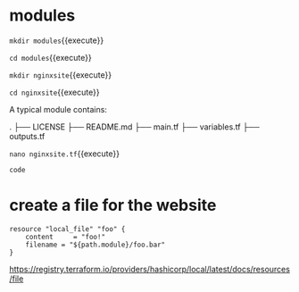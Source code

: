 # modules

`mkdir modules`{{execute}}

`cd modules`{{execute}}

`mkdir nginxsite`{{execute}}

`cd nginxsite`{{execute}}

A typical module contains:

.
├── LICENSE
├── README.md
├── main.tf
├── variables.tf
├── outputs.tf

`nano nginxsite.tf`{{execute}}

```
code
```

# create a file for the website


```
resource "local_file" "foo" {
    content     = "foo!"
    filename = "${path.module}/foo.bar"
}
```




https://registry.terraform.io/providers/hashicorp/local/latest/docs/resources/file
